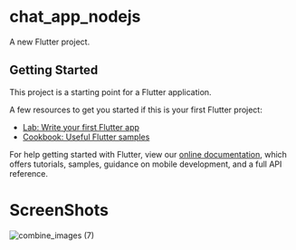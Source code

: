 # chat_app_nodejs

A new Flutter project.

## Getting Started

This project is a starting point for a Flutter application.

A few resources to get you started if this is your first Flutter project:

- [Lab: Write your first Flutter app](https://flutter.dev/docs/get-started/codelab)
- [Cookbook: Useful Flutter samples](https://flutter.dev/docs/cookbook)

For help getting started with Flutter, view our
[online documentation](https://flutter.dev/docs), which offers tutorials,
samples, guidance on mobile development, and a full API reference.


# ScreenShots
![combine_images (7)](https://user-images.githubusercontent.com/71645176/150936237-a9a1804f-c16a-41fe-9d39-32ad2dd4d16b.jpg)

